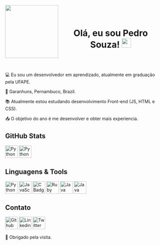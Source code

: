 <div>
    <img align="left" width="170" height="170" src="https://i.imgur.com/Sl1cFqA.png">
</div>

<h1 align='center'><br>Olá, eu sou Pedro Souza! <img src=https://github.com/TheDudeThatCode/TheDudeThatCode/blob/master/Assets/Hi.gif width="30"> </h1>

<br><br><br>
:computer: Eu sou um desenvolvedor em aprendizado, atualmente em graduação pela UFAPE.

:house_with_garden: Garanhuns, Pernambuco, Brazil.

:books: Atualmente estou estudando desenvolvimento Front-end (JS, HTML e CSS).

:outbox_tray: O objetivo do ano é me desenvolver e obter mais experiencia.

## GitHub Stats
[<img alt="Python Badge" height=40 src="https://github-readme-stats.vercel.app/api?username=iShouldz&include_all_commits=true&border_radius=0&theme=transparent&locale=pt-br&show_icons=true&link=https://github.com/iShouldz/"/>](https://github.com/iShouldz/)
[<img alt="Python Badge" height=40 src="https://github-readme-stats.vercel.app/api/top-langs/?username=iShouldz&layout=compact&border_radius=0&theme=transparent&locale=pt-br&link=https://github.com/iShouldz/"/>](https://github.com/iShouldz/)
<!-- ![Shouldz's GitHub Stats](https://github-readme-stats.vercel.app/api?username=iShouldz&border_radius=1&theme=transparent&locale=pt-br&show_icons=true) -->
<!-- ![Top Langs](https://github-readme-stats.vercel.app/api/top-langs/?username=iShouldz&layout=compact&border_radius=20&theme=transparent&locale=pt-br) -->

## Linguagens & Tools
[<img alt="Python Badge" height=40 src="https://img.shields.io/badge/Python-FFD43B?style=for-the-badge&logo=python&logoColor=blue&link=https://github.com/iShouldz/"/>](https://github.com/iShouldz/)
[<img alt="JavaScript Badge" height=40 src="https://img.shields.io/badge/JavaScript-323330?style=for-the-badge&logo=javascript&link=https://github.com/iShouldz&logoColor=F7DF1E&link"/>](https://github.com/iShouldz/)
[<img alt="C Badge" height=40 src="https://img.shields.io/badge/C-00599C?style=for-the-badge&logo=c&logoColor=white&link=https://github.com/iShouldz/"/>](https://github.com/iShouldz/)
[<img alt="Ruby Badge" height=40 src="https://img.shields.io/badge/Ruby-CC342D?style=for-the-badge&logo=ruby&logoColor=white&link=https://github.com/iShouldz/"/>](https://github.com/iShouldz/)
[<img alt="Java Badge" height=40 src="https://img.shields.io/badge/java-%23ED8B00.svg?style=for-the-badge&logo=openjdk&logoColor=white&link=https://github.com/iShouldz/"/>](https://github.com/iShouldz/)
[<img alt="Java Badge" height=40 src="https://img.shields.io/badge/Certificados-blue_%20?logo=C&link=https://github.com/iShouldz/"/>](https://github.com/iShouldz/)

## Contato

[<img alt="Github Badge" height=40 src="https://img.shields.io/badge/-Github-000?style=flat-square&logo=Github&logoColor=white&link=https://github.com/iShouldz/"/>](https://github.com/iShouldz/)
[<img alt="Linkedin Badge" height=40 src="https://img.shields.io/badge/-LinkedIn-blue?style=flat-square&amp;logo=Linkedin&amp;logoColor=white&amp;link=https://www.linkedin.com/in/pedro-souza-385794241/"/>](https://www.linkedin.com/in/pedro-souza-385794241/)
[<img alt="Twitter Badge" height=40 src="https://img.shields.io/badge/Twitter-1DA1F2?style=for-the-badge&logo=twitter&logoColor=white&link=https://twitter.com/ishouldz"/>](https://twitter.com/ishouldz)

🚀 Obrigado pela visita.
